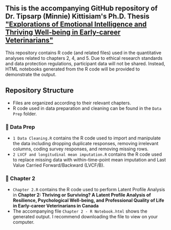 ## This is the accompanying GitHub repository of Dr. Tipsarp (Minnie) Kittisiam's Ph.D. Thesis ["Explorations of Emotional Intelligence and Thriving Well-being in Early-career Veterinarians"](https://hdl.handle.net/10214/29012)

This repository contains R code (and related files) used in the quantitative analyses related to chapters 2, 4, and 5. 
Due to ethical research standards and data protection regulations, participant data will not be shared.
Instead, HTML notebooks generated from the R code will be provided to demonstrate the output.

## Repository Structure
- Files are organized according to their relevant chapters. 
- R code used in data preparation and cleaning can be found in the `Data Prep` folder.

### 📁 Data Prep
- `1 Data Cleaning.R` contains the R code used to import and manipulate the data including dropping duplicate responses, removing irrelevant columns, coding survey responses, and removing missing rows.
- `2 LVCF and longitudinal mean imputation.R` contains the R code used to replace missing data with within-time-point mean imputation and Last Value Carried Forward/Backward (LVCF/B).
### 📁 Chapter 2
- `Chapter 2.R` contains the R code used to perform Latent Profile Analysis in **Chapter 2: Thriving or Surviving? A Latent Profile Analysis of Resilience, Psychological Well-being, and Professional Quality of Life in Early-career Veterinarians in Canada**
- The accompanying file `Chapter 2 - R Notebook.html` shows the generated output. I recommend downloading the file to view on your computer.
